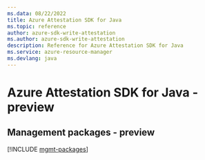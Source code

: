 ```yaml
---
ms.data: 08/22/2022
title: Azure Attestation SDK for Java
ms.topic: reference
author: azure-sdk-write-attestation
ms.author: azure-sdk-write-attestation
description: Reference for Azure Attestation SDK for Java
ms.service: azure-resource-manager
ms.devlang: java
---
```

# Azure Attestation SDK for Java - preview

## Management packages - preview
[!INCLUDE [mgmt-packages](attestation-mgmt-index.md)]